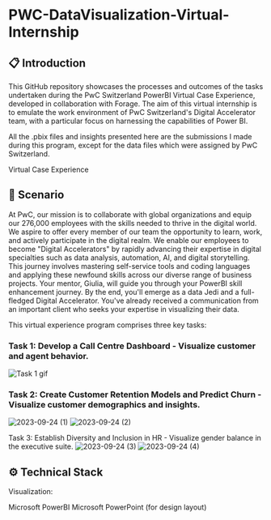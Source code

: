 # PWC-DataVisualization-Virtual-Internship
## 📋 Introduction
This GitHub repository showcases the processes and outcomes of the tasks undertaken during the PwC Switzerland PowerBI Virtual Case Experience, developed in collaboration with Forage. 
The aim of this virtual internship is to emulate the work environment of PwC Switzerland's Digital Accelerator team, with a particular focus on harnessing the capabilities of Power BI.

All the .pbix files and insights presented here are the submissions I made during this program, except for the data files which were assigned by PwC Switzerland.

Virtual Case Experience

## 📌 Scenario
At PwC, our mission is to collaborate with global organizations and equip our 276,000 employees with the skills needed to thrive in the digital world. 
We aspire to offer every member of our team the opportunity to learn, work, and actively participate in the digital realm. We enable our employees to become "Digital Accelerators" 
by rapidly advancing their expertise in digital specialties such as data analysis, automation, AI, and digital storytelling. This journey involves mastering self-service tools and 
coding languages and applying these newfound skills across our diverse range of business projects. Your mentor, Giulia, will guide you through your PowerBI skill enhancement journey. 
By the end, you'll emerge as a data Jedi and a full-fledged Digital Accelerator. You've already received a communication from an important client who seeks your expertise in 
visualizing their data.

This virtual experience program comprises three key tasks:

### Task 1: Develop a Call Centre Dashboard - Visualize customer and agent behavior.
![Task 1 gif](https://github.com/nickdhere/PWC-DataVisualization-Virtual-Internship/assets/125814305/bf7c0478-fa3e-484e-bce0-5d9c1d68fb95)



### Task 2: Create Customer Retention Models and Predict Churn - Visualize customer demographics and insights.
![2023-09-24 (1)](https://github.com/nickdhere/PWC-DataVisualization-Virtual-Internship/assets/125814305/6107a681-f329-40dc-9fb0-278e87ebdfc5)
![2023-09-24 (2)](https://github.com/nickdhere/PWC-DataVisualization-Virtual-Internship/assets/125814305/63f9921a-457b-4915-977a-aa16c41bb3ed)


Task 3: Establish Diversity and Inclusion in HR - Visualize gender balance in the executive suite.
![2023-09-24 (3)](https://github.com/nickdhere/PWC-DataVisualization-Virtual-Internship/assets/125814305/937177f4-c376-4d0e-a3b2-25a81e697f1a)
![2023-09-24 (4)](https://github.com/nickdhere/PWC-DataVisualization-Virtual-Internship/assets/125814305/1f0c05e4-658d-40bf-8ec5-84a604b01b7e)



## ⚙️ Technical Stack
Visualization:

Microsoft PowerBI
Microsoft PowerPoint (for design layout)
